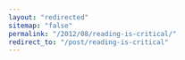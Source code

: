 ```yaml
---
layout: "redirected"
sitemap: "false"
permalink: "/2012/08/reading-is-critical/"
redirect_to: "/post/reading-is-critical"
---
```




